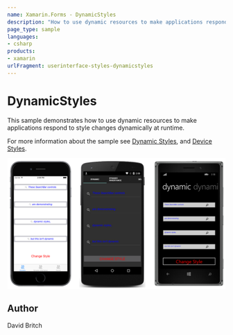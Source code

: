 ```yaml
---
name: Xamarin.Forms - DynamicStyles
description: "How to use dynamic resources to make applications respond to style changes dynamically at runtime #ui"
page_type: sample
languages:
- csharp
products:
- xamarin
urlFragment: userinterface-styles-dynamicstyles
---
```

# DynamicStyles

This sample demonstrates how to use dynamic resources to make applications respond to style changes dynamically at runtime.

For more information about the sample see [Dynamic Styles](https://docs.microsoft.com/xamarin/xamarin-forms/user-interface/styles/xaml/dynamic), and [Device Styles](https://docs.microsoft.com/xamarin/xamarin-forms/user-interface/styles/xaml/device).

![DynamicStyles application screenshot](Screenshots/01All.png "DynamicStyles application screenshot")

## Author

David Britch
